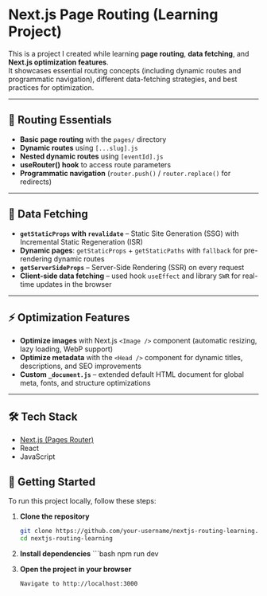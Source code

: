 # Next.js Page Routing (Learning Project)

This is a project I created while learning **page routing**, **data fetching**, and **Next.js optimization features**.  
It showcases essential routing concepts (including dynamic routes and programmatic navigation), different data-fetching strategies, and best practices for optimization.

---

## 🚏 Routing Essentials

- **Basic page routing** with the `pages/` directory  
- **Dynamic routes** using `[...slug].js`  
- **Nested dynamic routes** using `[eventId].js`  
- **useRouter() hook** to access route parameters  
- **Programmatic navigation** (`router.push()` / `router.replace()` for redirects)  

---

## 📡 Data Fetching

- **`getStaticProps` with `revalidate`** – Static Site Generation (SSG) with Incremental Static Regeneration (ISR)  
- **Dynamic pages**: `getStaticProps` + `getStaticPaths` with `fallback` for pre-rendering dynamic routes  
- **`getServerSideProps`** – Server-Side Rendering (SSR) on every request  
- **Client-side data fetching** – used hook `useEffect` and library `SWR` for real-time updates in the browser  

---

## ⚡ Optimization Features

- **Optimize images** with Next.js `<Image />` component (automatic resizing, lazy loading, WebP support)  
- **Optimize metadata** with the `<Head />` component for dynamic titles, descriptions, and SEO improvements  
- **Custom `_document.js`** – extended default HTML document for global meta, fonts, and structure optimizations  

---

## 🛠️ Tech Stack

- [Next.js (Pages Router)](https://nextjs.org/docs/pages)  
- React  
- JavaScript  

## 🚀 Getting Started

To run this project locally, follow these steps:

1. **Clone the repository**  
   ```bash
   git clone https://github.com/your-username/nextjs-routing-learning.git
   cd nextjs-routing-learning

2. **Install dependencies**
       ```bash
       npm run dev
      
3. **Open the project in your browser**
    ```bash
    Navigate to http://localhost:3000